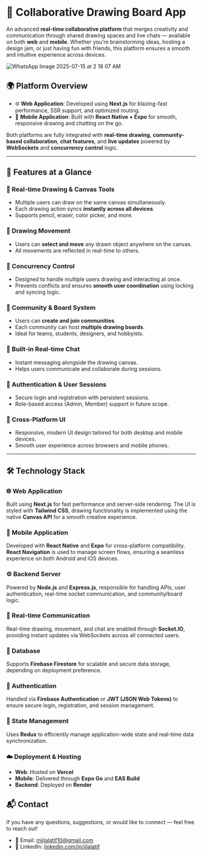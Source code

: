 # 🎨 Collaborative Drawing Board App

An advanced **real-time collaborative platform** that merges creativity and communication through 
shared drawing spaces and live chats — available on both **web** and **mobile**. Whether you're brainstorming ideas, 
hosting a design jam, or just having fun with friends, this platform ensures a smooth and intuitive experience across devices.

![WhatsApp Image 2025-07-15 at 2 18 07 AM](https://github.com/user-attachments/assets/a5530044-eb44-42cb-97eb-3f9a2a07ee27)



## 🌍 Platform Overview

- 🌐 **Web Application**: Developed using **Next.js** for blazing-fast performance, SSR support, and optimized routing.
- 📱 **Mobile Application**: Built with **React Native + Expo** for smooth, responsive drawing and chatting on the go.

Both platforms are fully integrated with **real-time drawing**, **community-based collaboration**, **chat features**, and 
**live updates** powered by **WebSockets** and **concurrency control** logic.

---

## 🚀 Features at a Glance

### 🎨 Real-time Drawing & Canvas Tools
- Multiple users can draw on the same canvas simultaneously.
- Each drawing action syncs **instantly across all devices**.
- Supports pencil, eraser, color picker, and more.

### 🧩 Drawing Movement
- Users can **select and move** any drawn object anywhere on the canvas.
- All movements are reflected in real-time to others.

### 🧠 Concurrency Control
- Designed to handle multiple users drawing and interacting at once.
- Prevents conflicts and ensures **smooth user coordination** using locking and syncing logic.

### 👥 Community & Board System
- Users can **create and join communities**.
- Each community can host **multiple drawing boards**.
- Ideal for teams, students, designers, and hobbyists.

### 💬 Built-in Real-time Chat
- Instant messaging alongside the drawing canvas.
- Helps users communicate and collaborate during sessions.

### 🔐 Authentication & User Sessions
- Secure login and registration with persistent sessions.
- Role-based access (Admin, Member) support in future scope.

### 🌈 Cross-Platform UI
- Responsive, modern UI design tailored for both desktop and mobile devices.
- Smooth user experience across browsers and mobile phones.

---

## 🛠️ Technology Stack

### 🌐 Web Application
Built using **Next.js** for fast performance and server-side rendering. The UI is styled with **Tailwind CSS**,
drawing functionality is implemented using the native **Canvas API** for a smooth creative experience.

### 📱 Mobile Application
Developed with **React Native** and **Expo** for cross-platform compatibility. **React Navigation** is used to manage screen flows, ensuring a seamless experience on both Android and iOS devices.

### ⚙️ Backend Server
Powered by **Node.js** and **Express.js**, responsible for handling APIs, user authentication, real-time socket communication, and community/board logic.

### 🔄 Real-time Communication
Real-time drawing, movement, and chat are enabled through **Socket.IO**, providing instant updates via WebSockets across all connected users.

### 💾 Database
Supports **Firebase Firestore** for scalable and secure data storage, depending on deployment preference.

### 🔐 Authentication
Handled via **Firebase Authentication** or **JWT (JSON Web Tokens)** to ensure secure login, registration, and session management.

### 🔧 State Management
Uses **Redux**  to efficiently manage application-wide state and real-time data synchronization.

### ☁️ Deployment & Hosting
- **Web**: Hosted on **Vercel**
- **Mobile**: Delivered through **Expo Go** and **EAS Build**
- **Backend**: Deployed on **Render**


## 📬 Contact

If you have any questions, suggestions, or would like to connect — feel free to reach out!

- 📧 Email: [mijlalatif10@gmail.com](mailto:mijlalatif10@gmail.com)
- 💼 LinkedIn: [linkedin.com/in/ijlalatif]([https://www.linkedin.com/in/ijlalatif](https://www.linkedin.com/in/ijlal-atif-8782351b2/))




